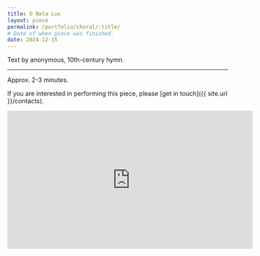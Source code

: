 ```yaml
---
title: O Nata Lux
layout: piece
permalink: /portfolio/choral/:title/
# Date of when piece was finished.
date: 2024-12-15
---
```


Text by anonymous, 10th-century hymn.

---

Approx. 2-3 minutes.

If you are interested in performing this piece, please [get in touch]({{ site.url }}/contacts).

<iframe width="560" height="315" src="https://www.youtube.com/embed/TAjjKca68b8" frameborder="0" allow="autoplay; encrypted-media" allowfullscreen></iframe>
